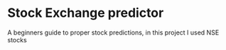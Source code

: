 # Stock Exchange predictor
 A beginners guide to proper stock predictions, in this project I used NSE stocks
